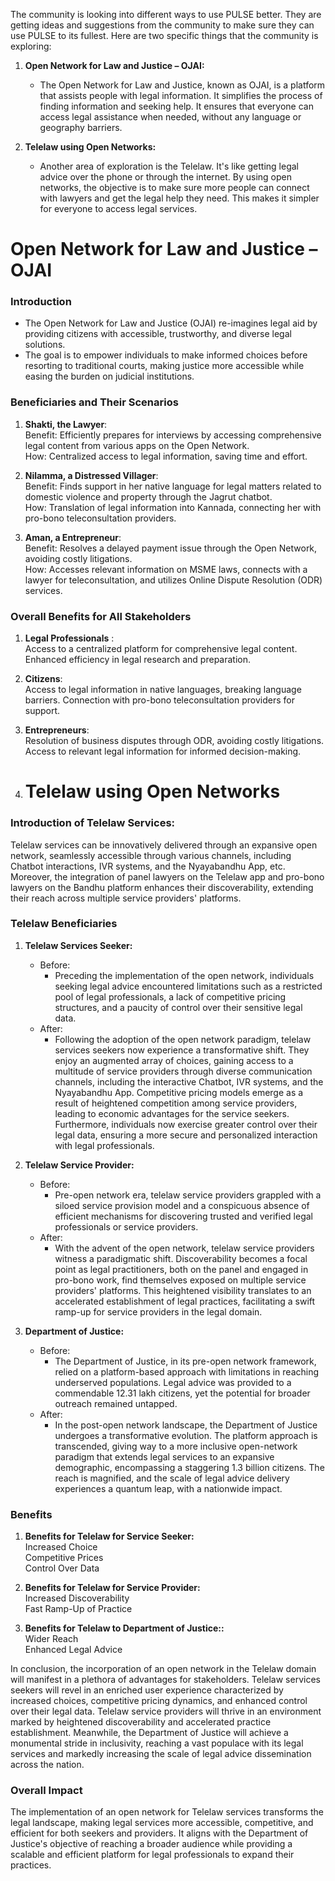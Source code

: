 The community is looking into different ways to use PULSE better. They are getting ideas and suggestions from the community to make sure they can use PULSE to its fullest. Here are two specific things that the community is exploring: 

1. **Open Network for Law and Justice – OJAI:**
   - The Open Network for Law and Justice, known as OJAI, is a platform that assists people with legal information. It simplifies the process of finding information and seeking help. It ensures that everyone can access legal assistance when needed, without any language or geography barriers. 

2. **Telelaw using Open Networks:**
   - Another area of exploration is the Telelaw. It's like getting legal advice over the phone or through the internet. By using open networks, the objective is to make sure more people can connect with lawyers and get the legal help they need. This makes it simpler for everyone to access legal services.

# Open Network for Law and Justice – OJAI

### Introduction
- The Open Network for Law and Justice (OJAI) re-imagines legal aid by providing citizens with accessible, trustworthy, and diverse legal solutions.
- The goal is to empower individuals to make informed choices before resorting to traditional courts, making justice more accessible while easing the burden on judicial institutions.

### Beneficiaries and Their Scenarios

1. **Shakti, the Lawyer**:<br/>
Benefit: Efficiently prepares for interviews by accessing comprehensive legal content from various apps on the Open Network.<br/>
How: Centralized access to legal information, saving time and effort.

2. **Nilamma, a Distressed Villager**: <br/>
Benefit: Finds support in her native language for legal matters related to domestic violence and property through the Jagrut chatbot.<br/>
How: Translation of legal information into Kannada, connecting her with pro-bono teleconsultation providers.

3. **Aman, a Entrepreneur**: <br/>
Benefit: Resolves a delayed payment issue through the Open Network, avoiding costly litigations.<br/>
How: Accesses relevant information on MSME laws, connects with a lawyer for teleconsultation, and utilizes Online Dispute Resolution (ODR) services.

### Overall Benefits for All Stakeholders

1. **Legal Professionals** :<br/>
Access to a centralized platform for comprehensive legal content.<br/>
Enhanced efficiency in legal research and preparation.

2. **Citizens**: <br/>
Access to legal information in native languages, breaking language barriers.
Connection with pro-bono teleconsultation providers for support.

3. **Entrepreneurs**: <br/>
Resolution of business disputes through ODR, avoiding costly litigations.
Access to relevant legal information for informed decision-making.


2. # Telelaw using Open Networks
### Introduction of Telelaw Services:
Telelaw services can be innovatively delivered through an expansive open network, seamlessly accessible through various channels, including Chatbot interactions, IVR systems, and the Nyayabandhu App, etc. Moreover, the integration of panel lawyers on the Telelaw app and pro-bono lawyers on the Bandhu platform enhances their discoverability, extending their reach across multiple service providers' platforms.

### Telelaw Beneficiaries

1. **Telelaw Services Seeker:**
   - Before:
     - Preceding the implementation of the open network, individuals seeking legal advice encountered limitations such as a restricted pool of legal professionals, a lack of competitive pricing structures, and a paucity of control over their sensitive legal data.
   - After:
     - Following the adoption of the open network paradigm, telelaw services seekers now experience a transformative shift. They enjoy an augmented array of choices, gaining access to a multitude of service providers through diverse communication channels, including the interactive Chatbot, IVR systems, and the Nyayabandhu App. Competitive pricing models emerge as a result of heightened competition among service providers, leading to economic advantages for the service seekers. Furthermore, individuals now exercise greater control over their legal data, ensuring a more secure and personalized interaction with legal professionals. 

2. **Telelaw Service Provider:**
   - Before:
     - Pre-open network era, telelaw service providers grappled with a siloed service provision model and a conspicuous absence of efficient mechanisms for discovering trusted and verified legal professionals or service providers.
   - After:
     - With the advent of the open network, telelaw service providers witness a paradigmatic shift. Discoverability becomes a focal point as legal practitioners, both on the panel and engaged in pro-bono work, find themselves exposed on multiple service providers' platforms. This heightened visibility translates to an accelerated establishment of legal practices, facilitating a swift ramp-up for service providers in the legal domain.

3. **Department of Justice:**
   - Before:
     - The Department of Justice, in its pre-open network framework, relied on a platform-based approach with limitations in reaching underserved populations. Legal advice was provided to a commendable 12.31 lakh citizens, yet the potential for broader outreach remained untapped.
   - After:
     - In the post-open network landscape, the Department of Justice undergoes a transformative evolution. The platform approach is transcended, giving way to a more inclusive open-network paradigm that extends legal services to an expansive demographic, encompassing a staggering 1.3 billion citizens. The reach is magnified, and the scale of legal advice delivery experiences a quantum leap, with a nationwide impact.

### Benefits
1. **Benefits for Telelaw for Service Seeker:**<br/>
Increased Choice <br/>
Competitive Prices <br/>
Control Over Data <br/>

2. **Benefits for Telelaw for Service Provider:**<br/>
Increased Discoverability<br/>
Fast Ramp-Up of Practice<br/>

2. **Benefits for Telelaw to Department of Justice::**<br/>
Wider Reach<br/>
Enhanced Legal Advice<br/>

In conclusion, the incorporation of an open network in the Telelaw domain will manifest in a plethora of advantages for stakeholders. Telelaw services seekers will revel in an enriched user experience characterized by increased choices, competitive pricing dynamics, and enhanced control over their legal data. Telelaw service providers will thrive in an environment marked by heightened discoverability and accelerated practice establishment. Meanwhile, the Department of Justice will achieve a monumental stride in inclusivity, reaching a vast populace with its legal services and markedly increasing the scale of legal advice dissemination across the nation.


### Overall Impact
The implementation of an open network for Telelaw services transforms the legal landscape, making legal services more accessible, competitive, and efficient for both seekers and providers. It aligns with the Department of Justice's objective of reaching a broader audience while providing a scalable and efficient platform for legal professionals to expand their practices.
